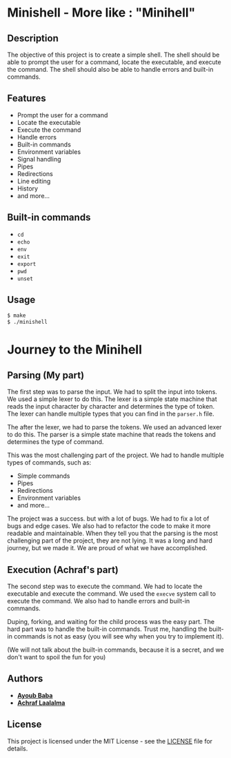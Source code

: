# Minishell - More like : "Minihell"

## Description
The objective of this project is to create a simple shell. The shell should be able to prompt the user for a command, locate the executable, and execute the command. The shell should also be able to handle errors and built-in commands.

## Features
- Prompt the user for a command
- Locate the executable
- Execute the command
- Handle errors
- Built-in commands
- Environment variables
- Signal handling
- Pipes
- Redirections
- Line editing
- History
- and more...

## Built-in commands
- `cd`
- `echo`
- `env`
- `exit`
- `export`
- `pwd`
- `unset`


## Usage
```bash
$ make
$ ./minishell
```

# Journey to the Minihell
## Parsing (My part)
The first step was to parse the input. We had to split the input into tokens. We used a simple lexer to do this. The lexer is a simple state machine that reads the input character by character and determines the type of token. The lexer can handle multiple types that you can find in the `parser.h` file.

The after the lexer, we had to parse the tokens. We used an advanced lexer to do this. The parser is a simple state machine that reads the tokens and determines the type of command. 

This was the most challenging part of the project. We had to handle multiple types of commands, such as:
- Simple commands
- Pipes
- Redirections
- Environment variables
- and more...

The project was a success. but with a lot of bugs. We had to fix a lot of bugs and edge cases. We also had to refactor the code to make it more readable and maintainable.
When they tell you that the parsing is the most challenging part of the project, they are not lying.
It was a long and hard journey, but we made it. We are proud of what we have accomplished.

## Execution (Achraf's part)
The second step was to execute the command. We had to locate the executable and execute the command. We used the `execve` system call to execute the command. We also had to handle errors and built-in commands.

Duping, forking, and waiting for the child process was the easy part. The hard part was to handle the built-in commands.
Trust me, handling the built-in commands is not as easy (you will see why when you try to implement it).

(We will not talk about the built-in commands, because it is a secret, and we don't want to spoil the fun for you)

## Authors
- [**Ayoub Baba**](https://github.com/bablilayoub)
- [**Achraf Laalalma**](https://github.com/Lfrida)

## License
This project is licensed under the MIT License - see the [LICENSE](LICENSE) file for details.
